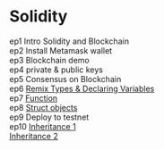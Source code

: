 # Solidity

ep1 Intro Solidity and Blockchain<br>
ep2 Install Metamask wallet<br>
ep3 Blockchain demo<br>
ep4 private & public keys<br>
ep5 Consensus on Blockchain<br>
ep6 <a href="https://gist.github.com/barcodech/a69fcc00589985d8ea83b42e3130aa9d">Remix Types & Declaring Variables</a><br>
ep7 <a href="https://gist.github.com/barcodech/14481fd202579106c1719478ef92b78f">Function</a><br>
ep8 <a href="https://gist.github.com/barcodech/413e6d54e039b92bcb324275c52957ca">Struct objects</a><br>
ep9 Deploy to testnet<br>
ep10 <a href="https://gist.github.com/barcodech/b6339b7c299c2e1afada9d9e2aafec44">Inheritance 1</a><br>
<a href="https://gist.github.com/barcodech/a0e57d2a969b1b6458c43ab6bedfc01c">Inheritance 2</a><br>

